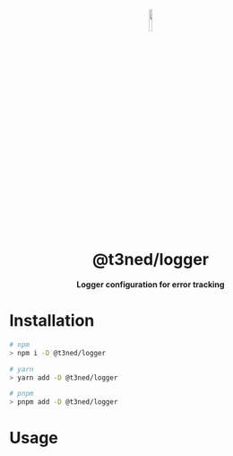 <div align="center">
<img src="https://imgur.com/xPygSgY.png" align="center" width="10%" alt="">

# @t3ned/logger

**Logger configuration for error tracking**

</div>

# Installation

```sh
# npm
> npm i -D @t3ned/logger

# yarn
> yarn add -D @t3ned/logger

# pnpm
> pnpm add -D @t3ned/logger
```

# Usage
